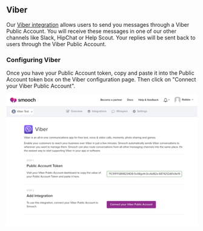 ## Viber

Our [Viber integration](https://app.smooch.io/integrations/viber) allows users to send you messages through a Viber Public Account. You will receive these messages in one of our other channels like Slack, HipChat or Help Scout.
Your replies will be sent back to users through the Viber Public Account.

### Configuring Viber

Once you have your Public Account token, copy and paste it into the Public Account token box on the Viber configuration page.
Then click on "Connect your Viber Public Account".

![Viber Intergration Page Settings](/images/viber_integration.png)
